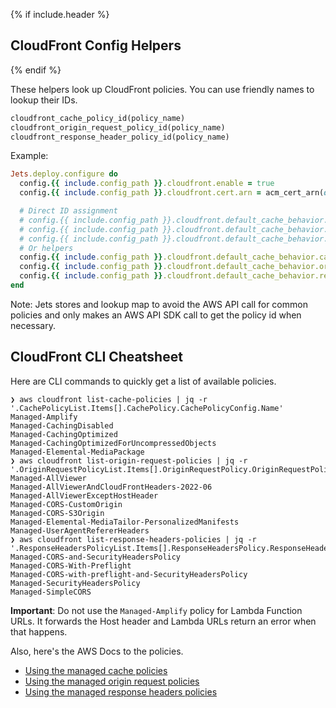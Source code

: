 {% if include.header %}
## CloudFront Config Helpers
{% endif %}

These helpers look up CloudFront policies. You can use friendly names to lookup their IDs.

```ruby
cloudfront_cache_policy_id(policy_name)
cloudfront_origin_request_policy_id(policy_name)
cloudfront_response_header_policy_id(policy_name)
```

Example:

```ruby
Jets.deploy.configure do
  config.{{ include.config_path }}.cloudfront.enable = true
  config.{{ include.config_path }}.cloudfront.cert.arn = acm_cert_arn(domain: "example.com", region: "us-east-1")

  # Direct ID assignment
  # config.{{ include.config_path }}.cloudfront.default_cache_behavior.cache_policy_id = "658327ea-f89d-4fab-a63d-7e88639e58f6"
  # config.{{ include.config_path }}.cloudfront.default_cache_behavior.origin_request_policy_id = "88a5eaf4-2fd4-4709-b370-b4c650ea3fcf"
  # config.{{ include.config_path }}.cloudfront.default_cache_behavior.response_headers_policy_id = "60669652-455b-4ae9-85a4-c4c02393f86c"
  # Or helpers
  config.{{ include.config_path }}.cloudfront.default_cache_behavior.cache_policy_id = cloudfront_cache_policy_id("Managed-CachingOptimized")
  config.{{ include.config_path }}.cloudfront.default_cache_behavior.origin_request_policy_id = cloudfront_origin_request_policy_id("Managed-CORS-S3Origin")
  config.{{ include.config_path }}.cloudfront.default_cache_behavior.response_headers_policy_id = cloudfront_response_header_policy_id("Managed-SimpleCORS")
end
```

Note: Jets stores and lookup map to avoid the AWS API call for common policies and only makes an AWS API SDK call to get the policy id when necessary.

## CloudFront CLI Cheatsheet

Here are CLI commands to quickly get a list of available policies.

    ❯ aws cloudfront list-cache-policies | jq -r '.CachePolicyList.Items[].CachePolicy.CachePolicyConfig.Name'
    Managed-Amplify
    Managed-CachingDisabled
    Managed-CachingOptimized
    Managed-CachingOptimizedForUncompressedObjects
    Managed-Elemental-MediaPackage
    ❯ aws cloudfront list-origin-request-policies | jq -r '.OriginRequestPolicyList.Items[].OriginRequestPolicy.OriginRequestPolicyConfig.Name'
    Managed-AllViewer
    Managed-AllViewerAndCloudFrontHeaders-2022-06
    Managed-AllViewerExceptHostHeader
    Managed-CORS-CustomOrigin
    Managed-CORS-S3Origin
    Managed-Elemental-MediaTailor-PersonalizedManifests
    Managed-UserAgentRefererHeaders
    ❯ aws cloudfront list-response-headers-policies | jq -r '.ResponseHeadersPolicyList.Items[].ResponseHeadersPolicy.ResponseHeadersPolicyConfig.Name'
    Managed-CORS-and-SecurityHeadersPolicy
    Managed-CORS-With-Preflight
    Managed-CORS-with-preflight-and-SecurityHeadersPolicy
    Managed-SecurityHeadersPolicy
    Managed-SimpleCORS

**Important**: Do not use the `Managed-Amplify` policy for Lambda Function URLs. It forwards the Host header and Lambda URLs return an error when that happens.

Also, here's the AWS Docs to the policies.

* [Using the managed cache policies](https://docs.aws.amazon.com/AmazonCloudFront/latest/DeveloperGuide/using-managed-cache-policies.html)
* [Using the managed origin request policies](https://docs.aws.amazon.com/AmazonCloudFront/latest/DeveloperGuide/using-managed-origin-request-policies.html)
* [Using the managed response headers policies](https://docs.aws.amazon.com/AmazonCloudFront/latest/DeveloperGuide/using-managed-response-headers-policies.html)

